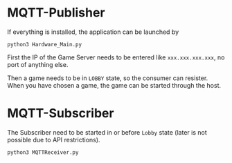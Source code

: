 # MQTT-Publisher

If everything is installed, the application can be launched by

```
python3 Hardware_Main.py
```

First the IP of the Game Server needs to be entered like `xxx.xxx.xxx.xxx`, no port of anything else. 

Then a game needs to be in `LOBBY` state, so the consumer can resister. When you have chosen a game, the game can be started through the host.

# MQTT-Subscriber

The Subscriber need to be started in or before `Lobby` state (later is not possible due to API restrictions). 

```
python3 MQTTReceiver.py
